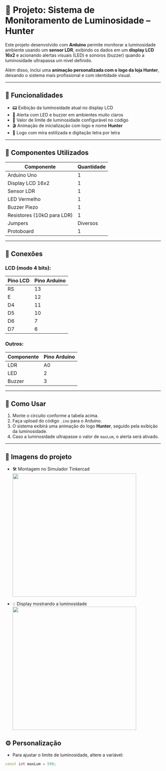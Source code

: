 # 🔦 Projeto: Sistema de Monitoramento de Luminosidade – Hunter

Este projeto desenvolvido com **Arduino** permite monitorar a luminosidade ambiente usando um **sensor LDR**, exibindo os dados em um **display LCD 16x2** e acionando alertas visuais (LED) e sonoros (buzzer) quando a luminosidade ultrapassa um nível definido.

Além disso, inclui uma **animação personalizada com o logo da loja Hunter**, deixando o sistema mais profissional e com identidade visual.

---

## 🎯 Funcionalidades

- 📟 Exibição da luminosidade atual no display LCD
- 🚨 Alerta com LED e buzzer em ambientes muito claros
- 🔧 Valor de limite de luminosidade configurável no código
- 🎬 Animação de inicialização com logo e nome **Hunter**
- 🎯 Logo com mira estilizada e digitação letra por letra

---

## 🧰 Componentes Utilizados

| Componente        | Quantidade |
|-------------------|------------|
| Arduino Uno       | 1          |
| Display LCD 16x2  | 1          |
| Sensor LDR        | 1          |
| LED Vermelho      | 1          |
| Buzzer Piezo      | 1          |
| Resistores (10kΩ para LDR) | 1 |
| Jumpers           | Diversos   |
| Protoboard        | 1          |

---

## 🔌 Conexões

### LCD (modo 4 bits):
| Pino LCD | Pino Arduino |
|----------|--------------|
| RS       | 13           |
| E        | 12           |
| D4       | 11           |
| D5       | 10           |
| D6       | 7            |
| D7       | 6            |

### Outros:
| Componente | Pino Arduino |
|------------|--------------|
| LDR        | A0           |
| LED        | 2            |
| Buzzer     | 3            |

---

## 🔧 Como Usar

1. Monte o circuito conforme a tabela acima.
2. Faça upload do código `.ino` para o Arduino.
3. O sistema exibirá uma animação do logo **Hunter**, seguido pela exibição da luminosidade.
4. Caso a luminosidade ultrapasse o valor de `maxLum`, o alerta será ativado.

---

## 📸 Imagens do projeto

- 🛠 Montagem no Simulador Tinkercad  
  <img src="https://github.com/user-attachments/assets/0be29d4e-0fd8-483b-b33e-7d8caf12da3e" width="400"/>

- 💡 Display mostrando a luminosidade  
  <img src="https://github.com/user-attachments/assets/76359950-1ee8-4b41-b152-465aff634ca5" width="400"/>



## ⚙️ Personalização

- Para ajustar o limite de luminosidade, altere a variável:

```cpp
const int maxLum = 590;
